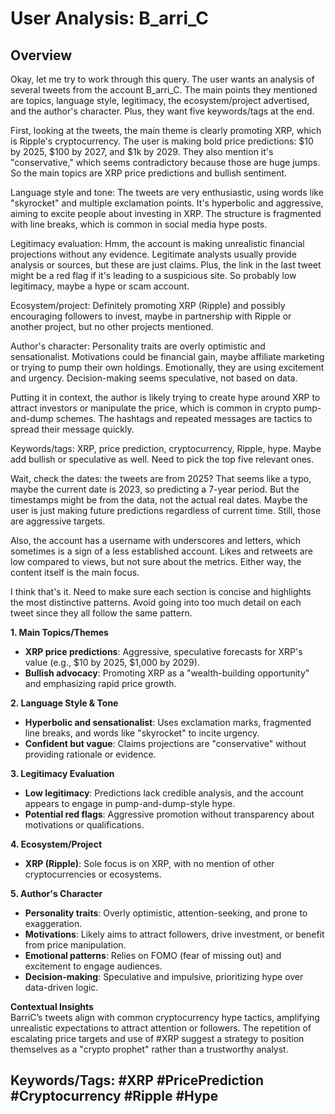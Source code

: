 # User Analysis: B_arri_C

## Overview

<think>
Okay, let me try to work through this query. The user wants an analysis of several tweets from the account B_arri_C. The main points they mentioned are topics, language style, legitimacy, the ecosystem/project advertised, and the author's character. Plus, they want five keywords/tags at the end.

First, looking at the tweets, the main theme is clearly promoting XRP, which is Ripple's cryptocurrency. The user is making bold price predictions: $10 by 2025, $100 by 2027, and $1k by 2029. They also mention it's "conservative," which seems contradictory because those are huge jumps. So the main topics are XRP price predictions and bullish sentiment.

Language style and tone: The tweets are very enthusiastic, using words like "skyrocket" and multiple exclamation points. It's hyperbolic and aggressive, aiming to excite people about investing in XRP. The structure is fragmented with line breaks, which is common in social media hype posts.

Legitimacy evaluation: Hmm, the account is making unrealistic financial projections without any evidence. Legitimate analysts usually provide analysis or sources, but these are just claims. Plus, the link in the last tweet might be a red flag if it's leading to a suspicious site. So probably low legitimacy, maybe a hype or scam account.

Ecosystem/project: Definitely promoting XRP (Ripple) and possibly encouraging followers to invest, maybe in partnership with Ripple or another project, but no other projects mentioned.

Author's character: Personality traits are overly optimistic and sensationalist. Motivations could be financial gain, maybe affiliate marketing or trying to pump their own holdings. Emotionally, they are using excitement and urgency. Decision-making seems speculative, not based on data.

Putting it in context, the author is likely trying to create hype around XRP to attract investors or manipulate the price, which is common in crypto pump-and-dump schemes. The hashtags and repeated messages are tactics to spread their message quickly.

Keywords/tags: XRP, price prediction, cryptocurrency, Ripple, hype. Maybe add bullish or speculative as well. Need to pick the top five relevant ones.

Wait, check the dates: the tweets are from 2025? That seems like a typo, maybe the current date is 2023, so predicting a 7-year period. But the timestamps might be from the data, not the actual real dates. Maybe the user is just making future predictions regardless of current time. Still, those are aggressive targets.

Also, the account has a username with underscores and letters, which sometimes is a sign of a less established account. Likes and retweets are low compared to views, but not sure about the metrics. Either way, the content itself is the main focus.

I think that's it. Need to make sure each section is concise and highlights the most distinctive patterns. Avoid going into too much detail on each tweet since they all follow the same pattern.
</think>

**1. Main Topics/Themes**  
- **XRP price predictions**: Aggressive, speculative forecasts for XRP's value (e.g., $10 by 2025, $1,000 by 2029).  
- **Bullish advocacy**: Promoting XRP as a "wealth-building opportunity" and emphasizing rapid price growth.  

**2. Language Style & Tone**  
- **Hyperbolic and sensationalist**: Uses exclamation marks, fragmented line breaks, and words like "skyrocket" to incite urgency.  
- **Confident but vague**: Claims projections are "conservative" without providing rationale or evidence.  

**3. Legitimacy Evaluation**  
- **Low legitimacy**: Predictions lack credible analysis, and the account appears to engage in pump-and-dump-style hype.  
- **Potential red flags**: Aggressive promotion without transparency about motivations or qualifications.  

**4. Ecosystem/Project**  
- **XRP (Ripple)**: Sole focus is on XRP, with no mention of other cryptocurrencies or ecosystems.  

**5. Author's Character**  
- **Personality traits**: Overly optimistic, attention-seeking, and prone to exaggeration.  
- **Motivations**: Likely aims to attract followers, drive investment, or benefit from price manipulation.  
- **Emotional patterns**: Relies on FOMO (fear of missing out) and excitement to engage audiences.  
- **Decision-making**: Speculative and impulsive, prioritizing hype over data-driven logic.  

**Contextual Insights**  
BarriC’s tweets align with common cryptocurrency hype tactics, amplifying unrealistic expectations to attract attention or followers. The repetition of escalating price targets and use of #XRP suggest a strategy to position themselves as a "crypto prophet" rather than a trustworthy analyst.  

**Keywords/Tags**: #XRP #PricePrediction #Cryptocurrency #Ripple #Hype
---
